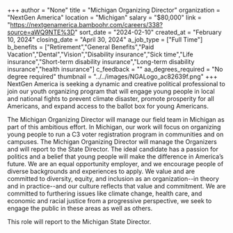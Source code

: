 +++
author = "None"
title = "Michigan Organizing Director"
organization = "NextGen America"
location = "Michigan"
salary = "$80,000"
link = "https://nextgenamerica.bamboohr.com/careers/338?source=aWQ9NTE%3D"
sort_date = "2024-02-10"
created_at = "February 10, 2024"
closing_date = "April 30, 2024"
a_job_type = ["Full Time"]
b_benefits = ["Retirement","General Benefits","Paid Vacation","Dental","Vision","Disability insurance","Sick time","Life insurance","Short-term disability insurance","Long-term disability insurance","health insurance"]
c_feedback = ""
aa_degrees_required = "No degree required"
thumbnail = "../../images/NGALogo_ac82639f.png"
+++
NextGen America is seeking a dynamic and creative political professional to join our youth organizing program that will engage young people in local and national fights to prevent climate disaster, promote prosperity for all Americans, and expand access to the ballot box for young Americans. 

The Michigan Organizing Director will manage our field team in Michigan as part of this ambitious effort. In Michigan, our work will focus on organizing young people to run a C3 voter registration program in communities and on campuses. The Michigan Organizing Director will manage the Organizers and will report to the State Director. 
The ideal candidate has a passion for politics and a belief that young people will make the difference in America’s future. We are an equal opportunity employer, and we encourage people of diverse backgrounds and experiences to apply. We value and are committed to diversity, equity, and inclusion as an organization--in theory and in practice--and our culture reflects that value and commitment. We are committed to furthering issues like climate change, health care, and economic and racial justice from a progressive perspective, we seek to engage the public in these areas as well as others. 

This role will report to the Michigan State Director. 